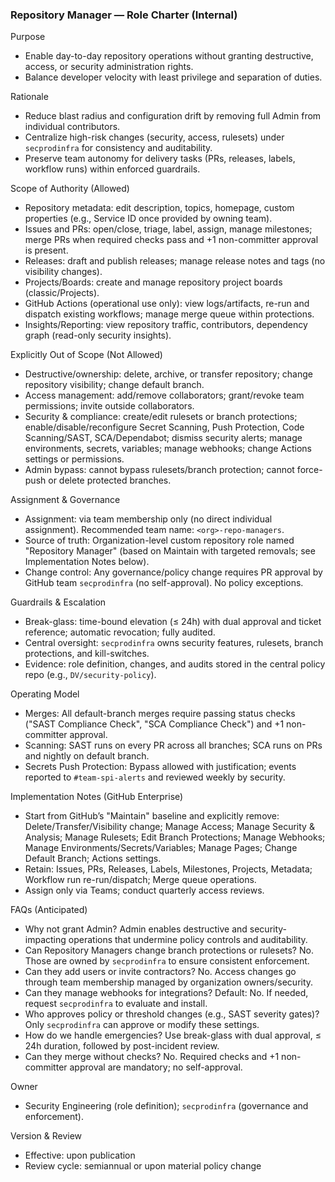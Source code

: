 ### Repository Manager — Role Charter (Internal)

Purpose
- Enable day-to-day repository operations without granting destructive, access, or security administration rights.
- Balance developer velocity with least privilege and separation of duties.

Rationale
- Reduce blast radius and configuration drift by removing full Admin from individual contributors.
- Centralize high-risk changes (security, access, rulesets) under `secprodinfra` for consistency and auditability.
- Preserve team autonomy for delivery tasks (PRs, releases, labels, workflow runs) within enforced guardrails.

Scope of Authority (Allowed)
- Repository metadata: edit description, topics, homepage, custom properties (e.g., Service ID once provided by owning team).
- Issues and PRs: open/close, triage, label, assign, manage milestones; merge PRs when required checks pass and +1 non-committer approval is present.
- Releases: draft and publish releases; manage release notes and tags (no visibility changes).
- Projects/Boards: create and manage repository project boards (classic/Projects).
- GitHub Actions (operational use only): view logs/artifacts, re-run and dispatch existing workflows; manage merge queue within protections.
- Insights/Reporting: view repository traffic, contributors, dependency graph (read-only security insights).

Explicitly Out of Scope (Not Allowed)
- Destructive/ownership: delete, archive, or transfer repository; change repository visibility; change default branch.
- Access management: add/remove collaborators; grant/revoke team permissions; invite outside collaborators.
- Security & compliance: create/edit rulesets or branch protections; enable/disable/reconfigure Secret Scanning, Push Protection, Code Scanning/SAST, SCA/Dependabot; dismiss security alerts; manage environments, secrets, variables; manage webhooks; change Actions settings or permissions.
- Admin bypass: cannot bypass rulesets/branch protection; cannot force-push or delete protected branches.

Assignment & Governance
- Assignment: via team membership only (no direct individual assignment). Recommended team name: `<org>-repo-managers`.
- Source of truth: Organization-level custom repository role named "Repository Manager" (based on Maintain with targeted removals; see Implementation Notes below).
- Change control: Any governance/policy change requires PR approval by GitHub team `secprodinfra` (no self-approval). No policy exceptions.

Guardrails & Escalation
- Break-glass: time-bound elevation (≤ 24h) with dual approval and ticket reference; automatic revocation; fully audited.
- Central oversight: `secprodinfra` owns security features, rulesets, branch protections, and kill-switches.
- Evidence: role definition, changes, and audits stored in the central policy repo (e.g., `DV/security-policy`).

Operating Model
- Merges: All default-branch merges require passing status checks ("SAST Compliance Check", "SCA Compliance Check") and +1 non-committer approval.
- Scanning: SAST runs on every PR across all branches; SCA runs on PRs and nightly on default branch.
- Secrets Push Protection: Bypass allowed with justification; events reported to `#team-spi-alerts` and reviewed weekly by security.

Implementation Notes (GitHub Enterprise)
- Start from GitHub’s "Maintain" baseline and explicitly remove: Delete/Transfer/Visibility change; Manage Access; Manage Security & Analysis; Manage Rulesets; Edit Branch Protections; Manage Webhooks; Manage Environments/Secrets/Variables; Manage Pages; Change Default Branch; Actions settings.
- Retain: Issues, PRs, Releases, Labels, Milestones, Projects, Metadata; Workflow run re-run/dispatch; Merge queue operations.
- Assign only via Teams; conduct quarterly access reviews.

FAQs (Anticipated)
- Why not grant Admin? Admin enables destructive and security-impacting operations that undermine policy controls and auditability.
- Can Repository Managers change branch protections or rulesets? No. Those are owned by `secprodinfra` to ensure consistent enforcement.
- Can they add users or invite contractors? No. Access changes go through team membership managed by organization owners/security.
- Can they manage webhooks for integrations? Default: No. If needed, request `secprodinfra` to evaluate and install.
- Who approves policy or threshold changes (e.g., SAST severity gates)? Only `secprodinfra` can approve or modify these settings.
- How do we handle emergencies? Use break-glass with dual approval, ≤ 24h duration, followed by post-incident review.
- Can they merge without checks? No. Required checks and +1 non-committer approval are mandatory; no self-approval.

Owner
- Security Engineering (role definition); `secprodinfra` (governance and enforcement).

Version & Review
- Effective: upon publication
- Review cycle: semiannual or upon material policy change
